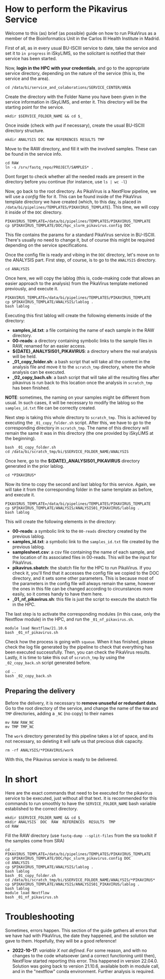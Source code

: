 # How to perform the Pikavirus Service
Welcome to this (as) brief (as possible) guide on how to run PikaVirus as a member of the Bioinformatics Unit in the Carlos III Health Institute in Madrid. 

First of all, as in every usual BU-ISCIII service to date, take the service and set it to `in progress` in iSkyLIMS, so the solicitant is notified that their service has been started.

Now, **login in the HPC with your credentials**, and go to the appropriate service directory, depending on the nature of the service (this is, the service and the area).

```
cd /data/bi/service_and_colaborations/SERVICE_CENTER/AREA
```

Create the directory with the Folder Name you have been given in the service information in iSkyLIMS, and enter it. This directory will be the starting point for the service.

```
mkdir $SERVICE_FOLDER_NAME && cd $_
```

Once inside (check with `pwd` if necessary), create the usual BU-ISCIII directory structure.

```
mkdir ANALYSIS DOC RAW REFERENCES RESULTS TMP
```

Move to the RAW directory, and fill it with the involved samples. These can be found in the service info.

```
cd RAW
ln -s /srv/fastq_repo/PROJECT/SAMPLES* .
```

Dont forget to check whether all the needed reads are present in the directory before you continue (for instance, use `ls | wc -l`)

Now, go back to the root directory. As PikaVirus is a NextFlow pipeline, we will use a *config* file for it. This can be found inside of the PikaVirus template directory we have created (which, to this day, is placed in `/data/bi/pipelines/TEMPLATES/PIKAVIRUS_TEMPLATE`). This time, we will copy it inside of the `DOC` directory. 

```
PIKAVIRUS_TEMPLATE=/data/bi/pipelines/TEMPLATES/PIKAVIRUS_TEMPLATE
cp $PIKAVIRUS_TEMPLATE/DOC/hpc_slurm_pikavirus.config DOC
```

This file contains the params for a standard PikaVirus service in BU-ISCIII. There's usually no need to change it, but of course this might be required depending on the service specifications.

Once the config file is ready and vibing in the `DOC` directory, let's move on to the ANALYSIS part. First step, of course, is to go to the `ANALYSIS` directory.

```
cd ANALYSIS
```

Once here, we will copy the lablog (this is, code-making code that allows an easier approach to the analysis) from the PikaVirus template metioned previously, and execute it.

```
PIKAVIRUS_TEMPLATE=/data/bi/pipelines/TEMPLATES/PIKAVIRUS_TEMPLATE
cp $PIKAVIRUS_TEMPLATE/ANALYSIS/lablog .
bash lablog
```

Executing this first lablog will create the following elements inside of the directory:

* **samples_id.txt**: a file containing the name of each sample in the RAW directory. 
* **00-reads**: a directory containing symbolic links to the sample files in RAW, renamed for an easier access.
* **${DATE}_ANALYSIS01_PIKAVIRUS**: a directory where the real analysis will be held. 
* **_01_copy_folder.sh**: a bash script that will take all the content in the analysis file and move it to the `scratch_tmp` directory, where the whole analysis can be executed.
* **_02_copy_bach.sh**: a bash script that will take all the resulting files after pikavirus is run back to this location once the analysis in `scratch_tmp` has been finished. 

**NOTE**: sometimes, the naming on your samples might be different from usual. In such cases, it will be necessary to modify the lablog so the `samples_id.txt` file can be correctly created.

Next step is taking this whole directory to `scratch_tmp`. This is achieved by executing the `_01_copy_folder.sh` script. After this, we have to go to the corresponding directory in `scratch_tmp`. The name of this directory will remain the same it was in this directory (the one provided by iSkyLIMS at the beginning). 

```
bash _01_copy_folder.sh
cd /data/bi/scratch_tmp/bi/$SERVICE_FOLDER_NAME/ANALYSIS
```

Once here, go to the **${DATE}_ANALYSIS01_PIKAVIRUS** directory generated in the prior lablog.

```
cd *PIKAVIRUS*
```

Now its time to copy the second and last lablog for this service. Again, we will take it from the corresponding folder in the same template as before, and execute it.

```
PIKAVIRUS_TEMPLATE=/data/bi/pipelines/TEMPLATES/PIKAVIRUS_TEMPLATE
cp $PIKAVIRUS_TEMPLATE/ANALYSIS/ANALYSIS01_PIKAVIRUS/lablog .
bash lablog
```

This will create the following elements in the directory:

* **00-reads**: a symbolic link to the `00-reads` directory created by the previous lablog.
* **samples_id.txt**: a symbolic link to the `samples_id.txt` file created by the previous lablog.
* **samplesheet.csv**: a csv file containing the name of each sample, and the location of its associated files in 00-reads. This will be the input for PikaVirus.
* **pikavirus.sbatch**: the sbatch file for the HPC to run PikaVirus. If you check it, you'll find that it accesses the config file we copied to the DOC directory, and it sets some other parameters. This is because most of the parameters in the config file will always remain the same, however the ones in this file can be changed according to circunstances more easily, so it comes handy to have them here.
* **_01_nf_pikavirus.sh**: this file is just the script to execute the sbatch file in the HPC.

The last step is to activate the corresponding modules (in this case, only the Nextflow module) in the HPC, and run the `_01_nf_pikavirus.sh`.

```
module load Nextflow/21.10.6
bash _01_nf_pikavirus.sh
```

Check how the process is going with `squeue`. When it has finished, please check the log file generated by the pipeline to check that everything has been executed successfully. Then, you can check the PikaVirus results. Lastly, it is time to take this out of `scratch_tmp` by using the `_02_copy_back.sh` script generated before.

```
cd ..
bash _02_copy_back.sh
```

## Preparing the delivery

Before the delivery, it is necessary to **remove unuseful or redundant data**. Go to the root directory of the service, and change the name of the `RAW` and `TMP` directories, adding a `_NC` (no copy) to their names
```
mv RAW RAW_NC
mv TMP TMP_NC
```
The `work` directory generated by this pipeline takes a lot of space, and its not necessary, so deleting it will safe us that precious disk capacity.
```
rm -rf ANALYSIS/*PIKAVIRUS/work
```

With this, the Pikavirus service is ready to be delivered.

# In short

Here are the exact commands that need to be executed for the pikavirus service to be executed, just without all that text. It is recommended for this commands to run smoothly to have the `SERVICE_FOLDER_NAME` bash variable established to the correct directory.

```
mkdir $SERVICE_FOLDER_NAME && cd $_
mkdir ANALYSIS  DOC  RAW  REFERENCES  RESULTS  TMP
cd RAW
```
Fill the RAW directory (use ```fastq-dump --split-files``` from the sra toolkit if the samples come from SRA)

```
cd ..
PIKAVIRUS_TEMPLATE=/data/bi/pipelines/TEMPLATES/PIKAVIRUS_TEMPLATE
cp $PIKAVIRUS_TEMPLATE/DOC/hpc_slurm_pikavirus.config DOC
cd ANALYSIS
cp $PIKAVIRUS_TEMPLATE/ANALYSIS/lablog .
bash lablog
bash _01_copy_folder.sh
cd /data/bi/scratch_tmp/bi/$SERVICE_FOLDER_NAME/ANALYSIS/*PIKAVIRUS*
cp $PIKAVIRUS_TEMPLATE/ANALYSIS/ANALYSIS01_PIKAVIRUS/lablog .
bash lablog
module load Nextflow
bash _01_nf_pikavirus.sh
```

# Troubleshooting
Sometimes, errors happen. This section of the guide gathers all errors that we have had with PikaVirus, the date they happened, and the solution we gave to them. Hopefully, they will be a good reference!

- **2022-10-17**: *variable X not defined*. For some reason, and with no changes to the code whatsoever (and a correct functioning until then), NextFlow started reporting this error. This happened in version 22.04.0. Solution was going back to version 21.10.6, available both in module call, and in the "nextflow" conda environment. Further analysis is required.

